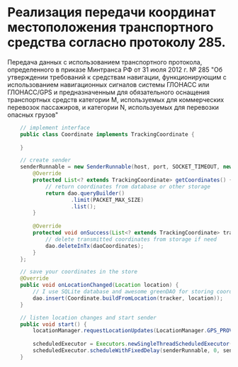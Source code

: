 # Реализация передачи координат местоположения транспортного средства согласно протоколу 285.

Передача данных с использованием транспортного протокола, определенного в приказе Минтранса РФ от 31 июля 2012 г. № 285 
"Об утверждении требований к средствам навигации, функционирующим с использованием навигационных сигналов 
системы ГЛОНАСС или ГЛОНАСС/GPS и предназначенным для обязательного оснащения транспортных средств категории М, 
используемых для коммерческих перевозок пассажиров, и категории N, используемых для перевозки опасных грузов"

```java
	// implement interface
	public class Coordinate implements TrackingCoordinate {
		
	}
```

```java
	// create sender
	senderRunnable = new SenderRunnable(host, port, SOCKET_TIMEOUT, new Sender()) {
		@Override
		protected List<? extends TrackingCoordinate> getCoordinates() {
			// return coordinates from database or other storage
			return dao.queryBuilder()
					.limit(PACKET_MAX_SIZE)
					.list();
		}
	
		@Override
		protected void onSuccess(List<? extends TrackingCoordinate> transmitted) {
			// delete transmitted coordinates from storage if need
			dao.deleteInTx(daoCoordinates);
		}
	};
```

```java
	// save your coordinates in the store
	@Override
	public void onLocationChanged(Location location) {
		// I use SQLite database and awesome greenDAO for storing coordinates
		dao.insert(Coordinate.buildFromLocation(tracker, location));
	}	
```

```java
	// listen location changes and start sender
	public void start() {
		locationManager.requestLocationUpdates(LocationManager.GPS_PROVIDER, minTime, minDistance, this);
	
		scheduledExecutor = Executors.newSingleThreadScheduledExecutor();
		scheduledExecutor.scheduleWithFixedDelay(senderRunnable, 0, sendInterval, TimeUnit.MILLISECONDS);
	}
```